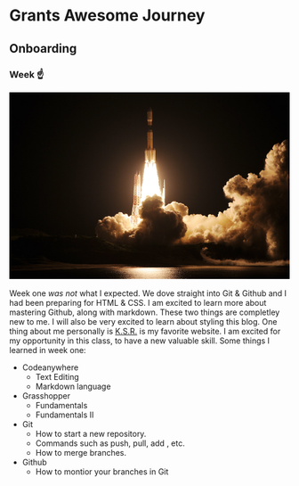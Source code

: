 # Grants Awesome Journey 
##  Onboarding 
### Week ☝️ 

![wedding](img/rocket.jpeg)



 Week one *was not* what I expected. We dove straight into Git & Github and I had been preparing for HTML & CSS. I am excited to learn more about mastering Github, along with markdown. These two things are completley new to me. I will also be very excited to learn about styling this blog. One thing about me personally is [K.S.R.](https://kentuckysportsradio.com) is my favorite website. I am excited for my opportunity in this class, to have a new valuable skill. Some things I learned in week one:
* Codeanywhere
  * Text Editing
  * Markdown language
* Grasshopper
  * Fundamentals
  * Fundamentals II
* Git
  * How to start a new repository.
  * Commands such as push, pull, add , etc.
  * How to merge branches.
* Github
  * How to montior your branches in Git
  







